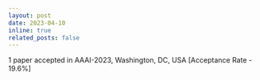 ```yaml
---
layout: post
date: 2023-04-10
inline: true
related_posts: false
---
```


1 paper accepted in AAAI-2023, Washington, DC, USA [Acceptance Rate - 19.6%]
